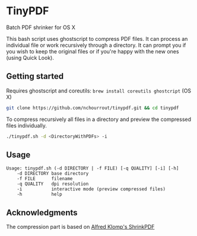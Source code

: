 # TinyPDF

Batch PDF shrinker for OS X

This bash script uses ghostscript to compress PDF files. It can process an individual file or work recursively through a directory.
It can prompt you if you wish to keep the original files or if you're happy with the new ones (using Quick Look).

## Getting started

Requires ghostscript and coreutils: `brew install coreutils ghostcript` (OS X)

```bash
git clone https://github.com/nchourrout/tinypdf.git && cd tinypdf
```

To compress recursively all files in a directory and preview the compressed files individually.
```bash
./tinypdf.sh -d <DirectoryWithPDFs> -i
```

## Usage

```
Usage: tinypdf.sh (-d DIRECTORY | -f FILE) [-q QUALITY] [-i] [-h]
    -d DIRECTORY base directory
    -f FILE      filename
    -q QUALITY   dpi resolution
    -i           interactive mode (preview compressed files)
    -h           help
```

## Acknowledgments

The compression part is based on [Alfred Klomp's ShrinkPDF](http://www.alfredklomp.com/programming/shrinkpdf/)
